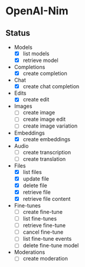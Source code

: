 # OpenAI-Nim

## Status
* Models
  * [x] list models
  * [x] retrieve model
* Completions
  * [x] create completion
* Chat
  * [x] create chat completion
* Edits
  * [x] create edit
* Images
  * [ ] create image
  * [ ] create image edit
  * [ ] create image variation
* Embeddings
  * [x] create embeddings
* Audio
  * [ ] create transcription
  * [ ] create translation
* Files
  * [x] list files
  * [x] update file
  * [x] delete file
  * [x] retrieve file
  * [x] retrieve file content
* Fine-tunes
  * [ ] create fine-tune
  * [ ] list fine-tunes
  * [ ] retrieve fine-tune
  * [ ] cancel fine-tune
  * [ ] list fine-tune events
  * [ ] delete fine-tune model
* Moderations
  * [ ] create moderation
